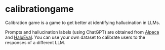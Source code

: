 # calibrationgame

Calibration game is a game to get better at identifying hallucination in LLMs.

Prompts and hallucination labels (using ChatGPT) are obtained from [Alpaca](https://github.com/tatsu-lab/stanford_alpaca) and [HaluEval](https://github.com/RUCAIBox/HaluEval). You can use your own dataset to calibrate users to the responses of a different LLM.
